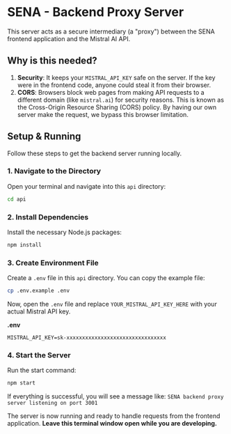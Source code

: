 
# SENA - Backend Proxy Server

This server acts as a secure intermediary (a "proxy") between the SENA frontend application and the Mistral AI API.

## Why is this needed?

1.  **Security**: It keeps your `MISTRAL_API_KEY` safe on the server. If the key were in the frontend code, anyone could steal it from their browser.
2.  **CORS**: Browsers block web pages from making API requests to a different domain (like `mistral.ai`) for security reasons. This is known as the Cross-Origin Resource Sharing (CORS) policy. By having our own server make the request, we bypass this browser limitation.

## Setup & Running

Follow these steps to get the backend server running locally.

### 1. Navigate to the Directory

Open your terminal and navigate into this `api` directory:
```bash
cd api
```

### 2. Install Dependencies

Install the necessary Node.js packages:
```bash
npm install
```

### 3. Create Environment File

Create a `.env` file in this `api` directory. You can copy the example file:
```bash
cp .env.example .env
```
Now, open the `.env` file and replace `YOUR_MISTRAL_API_KEY_HERE` with your actual Mistral API key.

**.env**
```
MISTRAL_API_KEY=sk-xxxxxxxxxxxxxxxxxxxxxxxxxxxxxxxx
```

### 4. Start the Server

Run the start command:
```bash
npm start
```

If everything is successful, you will see a message like:
`SENA backend proxy server listening on port 3001`

The server is now running and ready to handle requests from the frontend application. **Leave this terminal window open while you are developing.**
